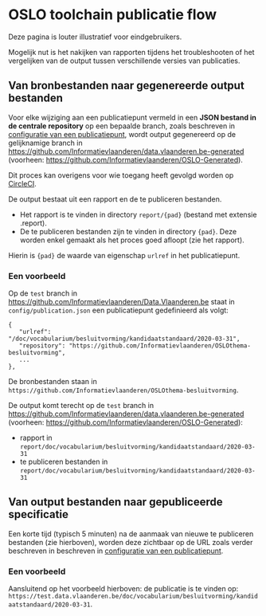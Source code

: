 # OSLO toolchain publicatie flow

Deze pagina is louter illustratief voor eindgebruikers.

Mogelijk nut is het nakijken van rapporten tijdens het troubleshooten of het vergelijken van de output tussen verschillende versies van publicaties.

## Van bronbestanden naar gegenereerde output bestanden

Voor elke wijziging aan een publicatiepunt vermeld in een **JSON bestand in de centrale repository** op een bepaalde branch, zoals beschreven in [configuratie van een publicatiepunt](configuratie-van-een-publicatiepunt.md),
wordt output gegenereerd op de gelijknamige branch in https://github.com/Informatievlaanderen/data.vlaanderen.be-generated (voorheen: https://github.com/Informatievlaanderen/OSLO-Generated).

Dit proces kan overigens voor wie toegang heeft gevolgd worden op [CircleCI](https://circleci.com/gh/Informatievlaanderen/Data.Vlaanderen.be).

De output bestaat uit een rapport en de te publiceren bestanden.
- Het rapport is te vinden in directory `report/{pad}` (bestand met extensie .report).
- De te publiceren bestanden zijn te vinden in directory `{pad}`. Deze worden enkel gemaakt als het proces goed afloopt (zie het rapport).

Hierin is `{pad}` de waarde van eigenschap `urlref` in het publicatiepunt.

### Een voorbeeld

Op de `test` branch in https://github.com/Informatievlaanderen/Data.Vlaanderen.be staat in `config/publication.json`
een publicatiepunt gedefinieerd als volgt:
```
{
   "urlref": "/doc/vocabularium/besluitvorming/kandidaatstandaard/2020-03-31",
   "repository": "https://github.com/Informatievlaanderen/OSLOthema-besluitvorming",
   ...
},
```

De bronbestanden staan in `https://github.com/Informatievlaanderen/OSLOthema-besluitvorming`.

De output komt terecht op de `test` branch in https://github.com/Informatievlaanderen/data.vlaanderen.be-generated (voorheen: https://github.com/Informatievlaanderen/OSLO-Generated):
- rapport in `report/doc/vocabularium/besluitvorming/kandidaatstandaard/2020-03-31` 
- te publiceren bestanden in `report/doc/vocabularium/besluitvorming/kandidaatstandaard/2020-03-31` 

## Van output bestanden naar gepubliceerde specificatie

Een korte tijd (typisch 5 minuten) na de aanmaak van nieuwe te publiceren bestanden (zie hierboven), worden deze zichtbaar
op de URL zoals verder beschreven in beschreven in [configuratie van een publicatiepunt](configuratie-van-een-publicatiepunt.md).

### Een voorbeeld

Aansluitend op het voorbeeld hierboven: de publicatie is te vinden op:
`https://test.data.vlaanderen.be/doc/vocabularium/besluitvorming/kandidaatstandaard/2020-03-31`.
